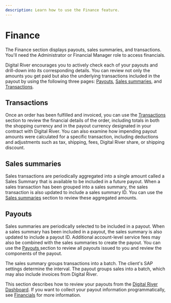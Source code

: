 ```yaml
---
description: Learn how to use the Finance feature.
---
```


# Finance

The Finance section displays payouts, sales summaries, and transactions. You'll need the Administrator or Financial Manager role to access financials.

Digital River encourages you to actively check each of your payouts and drill-down into its corresponding details. You can review not only the amounts you get paid but also the underlying transactions included in the payout by using the following three pages: [Payouts](payouts/), [Sales summaries](sales-summaries/), and [Transactions](transactions/).

## Transactions

Once an order has been fulfilled and invoiced, you can use the [Transactions ](transactions/)section to review the financial details of the order, including totals in both the shopping currency and in the payout currency designated in your contract with Digital River. You can also examine how impending payout amounts were calculated for a specific transaction, including deductions and adjustments such as tax, shipping, fees, Digital River share, or shipping discount.

## Sales summaries

Sales transactions are periodically aggregated into a single amount called a Sales Summary that is available to be included in a future payout. When a sales transaction has been grouped into a sales summary, the sales transaction is also updated to include a sales summary ID. You can use the [Sales summaries](sales-summaries/) section to review these aggregated amounts.

## Payouts

Sales summaries are periodically selected to be included in a payout. When a sales summary has been included in a payout, the sales summary is also updated to include a payout ID. Additional account-level service fees may also be combined with the sales summaries to create the payout. You can use the [Payouts ](payouts/)section to review all payouts issued to you and review the components of the payout.

The sales summary groups transactions into a batch. The client's SAP settings determine the interval. The payout groups sales into a batch, which may also include invoices from Digital River.

This section describes how to review your payouts from the [Digital River Dashboard](https://dashboard.digitalriver.com/login). If you want to collect your payout information programmatically, see [Financials](broken-reference) for more information.
